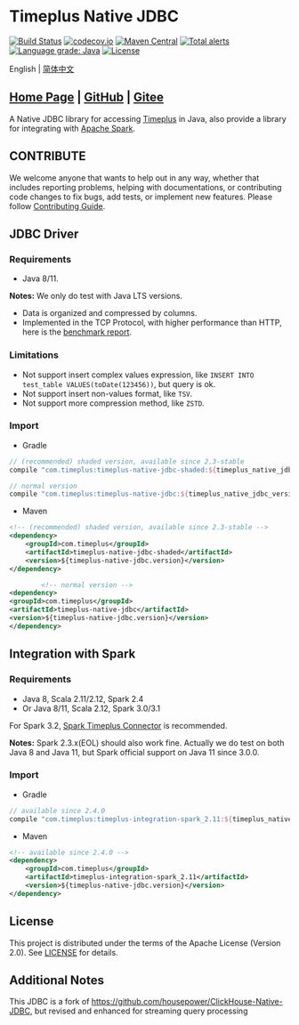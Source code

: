 Timeplus Native JDBC
===

[![Build Status](https://github.com/timeplus-io/timeplus-native-jdbc/workflows/build/badge.svg?branch=master)](https://github.com/timeplus-io/timeplus-native-jdbc/actions?query=workflow%3Abuild+branch%3Amaster)
[![codecov.io](https://codecov.io/github/timeplus-io/timepllus-native-jdbc/coverage.svg?branch=master)](https://codecov.io/github/timeplus-io/timeplus-native-jdbc?branch=master)
[![Maven Central](https://maven-badges.herokuapp.com/maven-central/com.timeplus-io/timeplus-native-jdbc-parent/badge.svg)](https://search.maven.org/search?q=com.timeplus)
[![Total alerts](https://img.shields.io/lgtm/alerts/g/timeplus-io/timeplus-native-jdbc.svg?logo=lgtm&logoWidth=18)](https://lgtm.com/projects/g/timeplus-io/timeplus-native-jdbc/alerts/)
[![Language grade: Java](https://img.shields.io/lgtm/grade/java/g/timeplus-io/timeplus-native-jdbc.svg?logo=lgtm&logoWidth=18)](https://lgtm.com/projects/g/timeplus-io/timeplus-native-jdbc/context:java)
[![License](https://img.shields.io/github/license/timeplus-io/timeplus-native-jdbc)](https://github.com/timeplus-io/timeplus-native-jdbc/blob/master/LICENSE)

English | [简体中文](README_zh.md)

## [Home Page](https://timeplus.github.io/timeplus-native-jdbc/) | [GitHub](https://github.com/timeplus-io/timeplus-native-jdbc) | [Gitee](https://gitee.com/timeplus-io/timeplus-native-jdbc)

A Native JDBC library for accessing [Timeplus](https://timeplus.com/) in Java, also provide a library for 
integrating with [Apache Spark](https://github.com/apache/spark/).

## CONTRIBUTE

We welcome anyone that wants to help out in any way, whether that includes reporting problems, helping with documentations, or contributing code changes to fix bugs, add tests, or implement new features. Please follow [Contributing Guide](CONTRIBUTE.md).

## JDBC Driver

### Requirements

- Java 8/11. 

**Notes:** We only do test with Java LTS versions.

* Data is organized and compressed by columns.
* Implemented in the TCP Protocol, with higher performance than HTTP, here is the [benchmark report](docs/dev/benchmark.md).

### Limitations

* Not support insert complex values expression, like `INSERT INTO test_table VALUES(toDate(123456))`, but query is ok.
* Not support insert non-values format, like `TSV`.
* Not support more compression method, like `ZSTD`.

### Import

- Gradle
```groovy
// (recommended) shaded version, available since 2.3-stable
compile "com.timeplus:timeplus-native-jdbc-shaded:${timeplus_native_jdbc_version}"

// normal version
compile "com.timeplus:timeplus-native-jdbc:${timeplus_native_jdbc_version}"
```

- Maven

```xml
<!-- (recommended) shaded version, available since 2.3-stable -->
<dependency>
    <groupId>com.timeplus</groupId>
    <artifactId>timeplus-native-jdbc-shaded</artifactId>
    <version>${timeplus-native-jdbc.version}</version>
</dependency>

        <!-- normal version -->
<dependency>
<groupId>com.timeplus</groupId>
<artifactId>timeplus-native-jdbc</artifactId>
<version>${timeplus-native-jdbc.version}</version>
</dependency>
```

## Integration with Spark

### Requirements

- Java 8, Scala 2.11/2.12, Spark 2.4
- Or Java 8/11, Scala 2.12, Spark 3.0/3.1

For Spark 3.2, [Spark Timeplus Connector](https://github.com/timeplus-io/spark-timeplus-connector) is recommended.

**Notes:** Spark 2.3.x(EOL) should also work fine. Actually we do test on both Java 8 and Java 11, 
but Spark official support on Java 11 since 3.0.0.

### Import

- Gradle

```groovy
// available since 2.4.0
compile "com.timeplus:timeplus-integration-spark_2.11:${timeplus_native_jdbc_version}"
```

- Maven

```xml
<!-- available since 2.4.0 -->
<dependency>
    <groupId>com.timeplus</groupId>
    <artifactId>timeplus-integration-spark_2.11</artifactId>
    <version>${timeplus-native-jdbc.version}</version>
</dependency>
```

## License

This project is distributed under the terms of the Apache License (Version 2.0). See [LICENSE](LICENSE) for details.

## Additional Notes
This JDBC is a fork of https://github.com/housepower/ClickHouse-Native-JDBC, but revised and enhanced for streaming query processing 